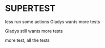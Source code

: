 # SUPERTEST
less run some actions
Gladys wants more tests

Gladys still wants more tests

more test, all the tests
